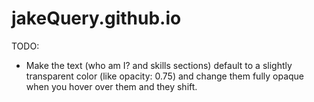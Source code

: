 jakeQuery.github.io
===================

TODO:

 - Make the text (who am I? and skills sections) default to a slightly transparent color (like opacity: 0.75) and change them fully opaque when you hover over them and they shift.
